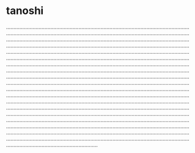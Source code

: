 # tanoshi
..................................................................................................................................................................................................................................................................................................................................................................................................................................................................................................................................................................................................................................................................................................................................................................................................................................................................................................................................................................................................................................................................................................................................................................................................................................................................................................................................................................................................................................................................................................................................................................................................................................................................................................................................................................................................................................................................................................................................................................................................................................................................................................................................................................................................................................................................................................................................................................................................................................................................................................................